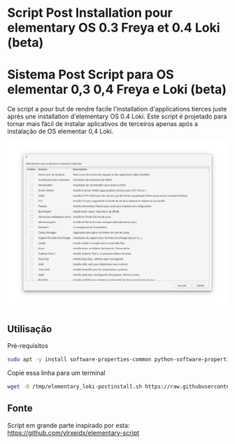 # Script Post Installation pour elementary OS 0.3 Freya et 0.4 Loki (beta)
# Sistema Post Script para OS elementar 0,3 0,4 Freya e Loki (beta)

Ce script a pour but de rendre facile l'installation d'applications tierces juste après une installation
d'elementary OS 0.4 Loki.
Este script é projetado para tornar mais fácil de instalar aplicativos de terceiros apenas após a instalação
de OS elementar 0,4 Loki.

![Screenshot](elementary-postinstall.png)

## Utilisação

Pré-requisitos

```bash
sudo apt -y install software-properties-common python-software-properties
```

Copie essa linha para um terminal

```bash
wget -O /tmp/elementary_loki-postinstall.sh https://raw.githubusercontent.com/Devil505/elementaryos-postinstall/master/elementary_loki-postinstall.sh && chmod +x /tmp/elementary_loki-postinstall.sh && /tmp/elementary_loki-postinstall.sh
```

## Fonte
Script em grande parte inspirado por esta:
https://github.com/ylrxeidx/elementary-script
